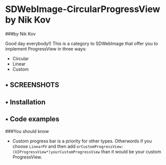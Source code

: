 # SDWebImage-CircularProgressView by Nik Kov
###by Nik Kov

 
Good day everybody!)
This is a category to SDWebImage that offer you to implement ProgressView in three ways:
- Circular
- Linear
- Custom

## • SCREENSHOTS

## • Installation

## • Code examples



###You should know
- Custom progress bar is a priority for other types. Otherwords if you choose `LinearPV` and then add `orCustomProgressView:(UIProgressView*)yourCustomProgressView` than it would be your custom ProgressView.
